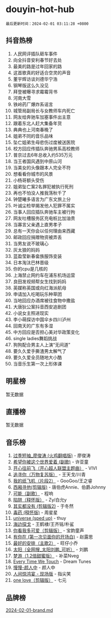 # douyin-hot-hub

`最后更新时间：2024-02-01 03:11:28 +0800`

## 抖音热榜

1. 人民网评插队砸车事件
1. 向全抖音安利春节好去处
1. 最美的路是过年回家的路
1. 这首歌真的好适合空灵的声音
1. 董宇辉访谈刘德华宁浩
1. 钢琴版这么久没见
1. 拜登被曝寻求霉霉背书
1. 河南大雪
1. 铁岭药厂爆炸系谣言
1. 城管局副局长与女教师车内死亡
1. 网友给奔驰车加塞事件出主意
1. 跟着东北人赶大集备年货
1. 典典也上河南春晚了
1. 姐弟不同的音乐品味
1. 坠亡姐弟生母悲伤过度被送医院
1. 校方回应传插队奔驰男系高校教师
1. 普京过去6年总收入约535万元
1. 当王者国风遇到中原山河
1. 当美女的头像跟本人完全不符
1. 想看看你城市的风景
1. 小杨哥额头受伤
1. 姐弟坠亡案2名罪犯被执行死刑
1. 再也不怕没人推我荡秋千了
1. 钟楚曦多语言为广东文旅上分
1. 叶诚尘检举揭发他人犯罪不属实
1. 当事人回应插队奔驰车主被行拘
1. 网友吐槽服务区充电桩比加油贵
1. 当寡言父亲遇上直男孝子
1. 总有一天你会以任何理由来西藏
1. 邮政回应捐赠物资被弄丢
1. 当男友说不玻璃心
1. 灰太狼的妈妈
1. 蓝盈莹新春畲族服饰变装
1. 日本淘汰巴林晋级
1. 你的cpu是几核的
1. 上海禁止网约车在浦东机场运营
1. 良田发视频帮女生找到妈妈
1. 英媒称英国或向红海派航母
1. 申请加入吃喝玩乐种草团
1. 当地回应办酒席被往食物中撒盐
1. 大唐狄公案抖音西安追剧团
1. 小说女主照进现实
1. 李小萌探访中国伞乡四川泸州
1. 回南天的广东有多湿
1. 中方回应是否担心美对华政策变化
1. single ladies舞蹈挑战
1. 狗狗配合男主人上演“无间道”
1. 要久久爱手撕渣男太解气了
1. 要久久爱全员随地大小酷
1. 当音乐生第一次上形体课

## 明星榜

暂无数据

## 直播榜

暂无数据

## 音乐榜

1. [过季短袖_廖俊涛 (火鸡翻唱版)](https://sf5-hl-cdn-tos.douyinstatic.com/obj/tos-cn-ve-2774/ogQVJl0tRBKxQgZji7YClFEBrVDeHpPTWfCZbQ) - 廖俊涛
1. [希望你被这个世界爱着 (副歌)](https://sf5-hl-cdn-tos.douyinstatic.com/obj/tos-cn-ve-2774/oUHCmWQfZlE3QQBKBeD8rCFLpJzPgCpImhsxMt) - 许亚童
1. [开心往前飞（开心超人联盟主题曲）](https://sf5-hl-cdn-tos.douyinstatic.com/obj/tos-cn-ve-2774/9d8fb7c82cf1421fb93a9fe925275e0a) - VIVI
1. [追寻你（万物复苏版）](https://sf3-cdn-tos.douyinstatic.com/obj/tos-cn-ve-2774/oYeAZJsbjIDit9APmBg8u6uDUQnHmoCf3gbo74) - 王天戈/川青
1. [我的纸飞机（片段2）](https://sf5-hl-cdn-tos.douyinstatic.com/obj/tos-cn-ve-2774/oM2ZrKcg2CD5AeRB2gkeXOFB1IxAGJdZPazYHf) - GooGoo/王之睿
1. [西厢寻他(剪辑版)](https://sf5-hl-cdn-tos.douyinstatic.com/obj/tos-cn-ve-2774/oUsAVfAQKlRNxEv5qxvIB8o5qmIWUcXbzJKJhw) - 唐伯虎Annie、伯爵Johnny
1. [可能（副歌）](https://sf3-cdn-tos.douyinstatic.com/obj/tos-cn-ve-2774/cde1731888894259b333569393c2fb51) - 程响
1. [陷阱（释怀版）](https://sf3-cdn-tos.douyinstatic.com/obj/tos-cn-ve-2774/oE8C21LeZrzKLDFfQYgMzx4GAIHageG5IzayY7) - Zy/白允y
1. [其实都没有 (剪辑版2)](https://sf5-hl-cdn-tos.douyinstatic.com/obj/tos-cn-ve-2774/oEBNQenHZtBhxYjGgUDQk0BCHTigQafgFlbQ7k) - 于冬然
1. [毒药 (释怀版)](https://sf5-hl-cdn-tos.douyinstatic.com/obj/tos-cn-ve-2774/oYILMEAzspdZBIzy4frJNB8ZHPHWAhiwowd4Ad) - 周星星
1. [universe (sped up)](https://sf5-hl-cdn-tos.douyinstatic.com/obj/tos-cn-ve-2774/oIQnurQLDCsdYeegkM4CKuVb23MZBXtX6QB8bv) - thuy
1. [海边探戈](https://sf3-cdn-tos.douyinstatic.com/obj/tos-cn-ve-2774/os9gE0VQCGqt6VQkZDyBBYvfSDY0QFe3vVmubn) - 王鹤棣/王齐铭/朴鲨
1. [你看我多可爱（剪辑版）](https://sf5-hl-cdn-tos.douyinstatic.com/obj/tos-cn-ve-2774/018d241ee66a4a189b2fa9ea2fe3363d) - 宝韵童声
1. [有你在 (第一次见面你的开场白)](https://sf5-hl-cdn-tos.douyinstatic.com/obj/tos-cn-ve-2774/oAthrQ3ClJBfI57uBoFEgNDYtNCZ0TSYQQfxQ0) - 赵露思
1. [最好的安排（主歌2）](https://sf5-hl-cdn-tos.douyinstatic.com/obj/tos-cn-ve-2774/oMMZX1DuHpMwgoDztBmZswgQnbCeeANZxBHkFY) - 旺仔小乔
1. [太阳（全网搜_太阳刘鹏_可听）](https://sf3-cdn-tos.douyinstatic.com/obj/tos-cn-ve-2774/ogWbyIQnlBFImVbeDocRdCIYtBHlbJXgfZMvgz) - 刘鹏
1. [梦游（1.2倍甜蜜版）](https://sf3-cdn-tos.douyinstatic.com/obj/tos-cn-ve-2774/o4gyAUm8hwufoEABmwVIiQtHsFuGzAEEWtNMzo) - 补菜Nveg
1. [Every Time We Touch](https://sf3-cdn-tos.douyinstatic.com/obj/tos-cn-ve-2774/ogN6lUKQeBBfEVhIOMikG1CcJjugxk1tztZyhP) - Dream Tunes
1. [慢慢-颜人中](https://sf3-cdn-tos.douyinstatic.com/obj/tos-cn-ve-2774/ocjHNfBXdBxQNC8ZGAeoLMFTUgtBg8bkExunDC) - 颜人中
1. [人间惊鸿宴 - 现场版](https://sf5-hl-cdn-tos.douyinstatic.com/obj/tos-cn-ve-2774/osF4mrPePAf2Yv8Wfr5fATCHZwL5h1QiGQAKwz) - 指尖笑
1. [one love（剪辑版）](https://sf5-hl-cdn-tos.douyinstatic.com/obj/tos-cn-ve-2774/o4utbbKzHedACBQ0bkG7ZBgUvDQzbBDnYd1f1k) - 七元

## 品牌榜

[2024-02-01-brand.md](2024-02-01-brand.md)
